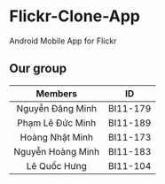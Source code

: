 # Flickr-Clone-App
 Android Mobile App for Flickr
## Our group
|     Members      |    ID    |
|:----------------:|:--------:|
| Nguyễn Đăng Minh | BI11-179 |
| Phạm Lê Đức Minh | BI11-189 |
| Hoàng Nhật Minh  | BI11-173 |
| Nguyễn Hoàng Minh  | BI11-183 |
|   Lê Quốc Hưng   | BI11-104 |
